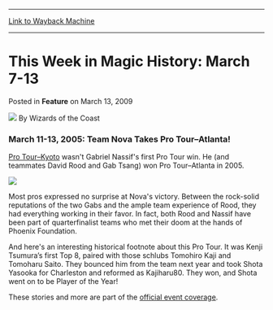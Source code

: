 
---
[Link to Wayback Machine](https://web.archive.org/web/20220118004404/https://magic.wizards.com/en/articles/archive/feature/week-magic-history-march-7-13-2009-03-13)

[_metadata_:author]:- "Wizards of the Coast"
[_metadata_:description]:- "March 11-13, 2005: Team Nova Takes Pro Tour–Atlanta! Pro Tour–Kyoto wasn't Gabriel Nassif's first Pro Tour win. He (and teammates David Rood and Gab Tsang) won Pro Tour–Atlanta in 2005. Most pros expressed no surprise at Nova's victory. Between the rock-solid reputations of the two Gabs and the ample team experience of Rood, they had everything working in their favor. In fact,"
[_metadata_:generator]:- "Drupal 7 (http://drupal.org)"
[_metadata_:node]:- "598841"
[_metadata_:publish_date]:- "2009-03-13"
[_metadata_:source]:- "div-main-content"
[_metadata_:title]:- "This Week in Magic History: March 7-13"
[_metadata_:wayback_capture_timestamp]:- "2022-01-18 00:44:04"
[_metadata_:wayback_raw_url]:- "https://web.archive.org/web/20220118004404id_/https://magic.wizards.com/en/articles/archive/feature/week-magic-history-march-7-13-2009-03-13"
[_metadata_:wayback_url]:- "https://magic.wizards.com/en/articles/archive/feature/week-magic-history-march-7-13-2009-03-13"
---


This Week in Magic History: March 7-13
======================================



 Posted in **Feature**
 on March 13, 2009 






![](https://media.magic.wizards.com/styles/auth_small/public/images/person/wizards_author.jpg)
By Wizards of the Coast












### March 11-13, 2005: Team Nova Takes Pro Tour–Atlanta!


[Pro Tour–Kyoto](/en/events/coverage/nassif-greater-power) wasn't Gabriel Nassif's first Pro Tour win. He (and teammates David Rood and Gab Tsang) won Pro Tour–Atlanta in 2005.


![](https://media.magic.wizards.com/image_legacy_migration/sideboard/images/ptatl05/win.jpg)


Most pros expressed no surprise at Nova's victory. Between the rock-solid reputations of the two Gabs and the ample team experience of Rood, they had everything working in their favor. In fact, both Rood and Nassif have been part of quarterfinalist teams who met their doom at the hands of Phoenix Foundation.


And here's an interesting historical footnote about this Pro Tour. It was Kenji Tsumura’s first Top 8, paired with those schlubs Tomohiro Kaji and Tomoharu Saito. They bounced him from the team next year and took Shota Yasooka for Charleston and reformed as Kajiharu80. They won, and Shota went on to be Player of the Year!


These stories and more are part of the [official event coverage](/en/events/coverage/nova-burns-brightest-atlanta).









